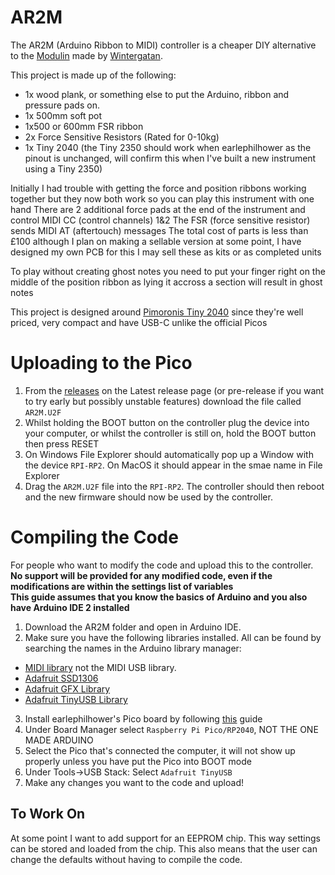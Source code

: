 # AR2M
The AR2M (Arduino Ribbon to MIDI) controller is a cheaper DIY alternative to the [Modulin](https://www.youtube.com/watch?v=QaW5K85UDR0) made by [Wintergatan](https://www.youtube.com/@Wintergatan).

This project is made up of the following:
* 1x wood plank, or something else to put the Arduino, ribbon and pressure pads on.
* 1x 500mm soft pot
* 1x500 or 600mm FSR ribbon
* 2x Force Sensitive Resistors (Rated for 0-10kg)
* 1x Tiny 2040 (the Tiny 2350 should work when earlephilhower as the pinout is unchanged, will confirm this when I've built a new instrument using a Tiny 2350)

Initially I had trouble with getting the force and position ribbons working together but they now both work so you can play this instrument with one hand
There are 2 additional force pads at the end of the instrument and control MIDI CC (control channels) 1&2
The FSR (force sensitive resistor) sends MIDI AT (aftertouch) messages
The total cost of parts is less than £100 although I plan on making a sellable version at some point, I have designed my own PCB for this
I may sell these as kits or as completed units

To play without creating ghost notes you need to put your finger right on the middle of the position ribbon as lying it accross a section will result in ghost notes

This project is designed around [Pimoronis Tiny 2040](https://shop.pimoroni.com/products/tiny-2040?variant=39560012300371) since they're well priced, very compact and have USB-C unlike the official Picos

# Uploading to the Pico

1. From the [releases](https://github.com/CraCaNN/AR2M/releases) on the Latest release page (or pre-release if you want to try early but possibly unstable features) download the file called `AR2M.U2F`
2. Whilst holding the BOOT button on the controller plug the device into your computer, or whilst the controller is still on, hold the BOOT button then press RESET
3. On Windows File Explorer should automatically pop up a Window with the device `RPI-RP2`. On MacOS it should appear in the smae name in File Explorer
4. Drag the `AR2M.U2F` file into the `RPI-RP2`. The controller should then reboot and the new firmware should now be used by the controller.

# Compiling the Code
For people who want to modify the code and upload this to the controller.\
**No support will be provided for any modified code, even if the modifications are within the settings list of variables**\
**This guide assumes that you know the basics of Arduino and you also have Arduino IDE 2 installed**
1. Download the AR2M folder and open in Arduino IDE.
2. Make sure you have the following libraries installed. All can be found by searching the names in the Arduino library manager:
-  [MIDI library](https://github.com/FortySevenEffects/arduino_midi_library) not the MIDI USB library.
-  [Adafruit SSD1306](https://github.com/adafruit/Adafruit_SSD1306)
-  [Adafruit GFX Library](https://github.com/adafruit/Adafruit-GFX-Library)
-  [Adafruit TinyUSB Library](https://github.com/adafruit/Adafruit_TinyUSB_Arduino)
3. Install earlephilhower's Pico board by following [this](https://arduino-pico.readthedocs.io/en/latest/install.html#installing-via-arduino-boards-manager) guide
4. Under Board Manager select `Raspberry Pi Pico/RP2040`, NOT THE ONE MADE ARDUINO
5. Select the Pico that's connected the computer, it will not show up properly unless you have put the Pico into BOOT mode
6. Under Tools->USB Stack: Select `Adafruit TinyUSB`
7. Make any changes you want to the code and upload!

## To Work On
At some point I want to add support for an EEPROM chip. This way settings can be stored and loaded from the chip. This also means that the user can change the defaults without having to compile the code.
